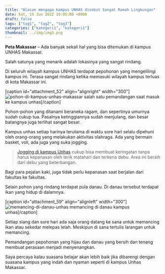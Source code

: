 ```yaml
---
title: "Alasan mengapa kampus UNHAS disebut Sangat Ramah Lingkungan"
date: Sat, 15 Jun 2022 19:05:00 +0000
draft: false
tags: ["tag1", "tag2", "tag3"]
categories: ["kategori1", "kategori1"]
thumbnail: ../img/img3.png
---
```


**Peta Makassar** – Ada banyak sekali hal yang bisa ditemukan di kampus UNHAS Makassar.

Salah satunya yang menarik adalah lokasinya yang sangat rindang.

Di seluruh wilayah kampus UNHAS terdapat pepohonan yang mengelilingi kampus ini. Terasa sangat rindang ketika memasuki wilayah kampus terluas di kota Makassar ini.

\[caption id="attachment_52" align="alignright" width="300"\]![pohon-di-kampus-unhas-makassar](/uploads/kampus-unhas-yang-rimbun-dan-hijau.jpg) salah satu pemandangan saat masuk ke kampus unhas\[/caption\]

Pohon-pohon yang ditanami beraneka ragam, dan sepertinya umurnya sudah cukup tua. Pasalnya ketinggiannya sudah menjulang, dan besar batangnya juga terlihat sangat besar.

Kampus unhas setiap harinya terutama di waktu sore hari selalu dipehuni oleh orang-orang yang melakukan aktivitas olahraga. Ada yang bermain basket, voli, ada juga yang suka jogging.

> [Jogging di kampus Unhas](https://petamakassar.com/jogging-di-kampus-unhas/) cukup bisa membuat keringatan tanpa harus kepanasan oleh terik matahari dan terkena debu. Area ini bersih dari debu yang beterbangan.

Bagi para pejalan kaki, juga tidak perlu kepanasan saat berjalan dari fakultas ke fakultas.

Selain pohon yang rindang terdapat pula danau. Di danau tersebut terdapat ikan yang hidup di dalamnya.

\[caption id="attachment_59" align="alignleft" width="300"\]![memancing-di-danau-unhas](/uploads/memancing-di-danau-kampus-unhas.jpg) memancing di danau kampus unhas\[/caption\]

Setiap siang dan sore hari ada saja orang datang ke sana untuk memancing ikan atau sekedar melepas lelah. Meskipun di sana tertulis larangan untuk memancing.

Pemandangan pepohonan yang hijau dan danau yang bersih dan tenang membuat perasaan menjadi menyenangkan.

Saya percaya kalau suasana belajar akan lebih baik jika dibarengi dengan suasana kampus yang indah dan nyaman seperti di kampus Unhas Makassar.
